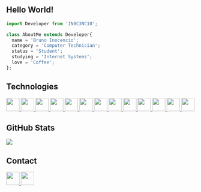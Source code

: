 ## **Hello World!**
```js
import Developer from 'IN0C3NC10';

class AboutMe extends Developer{
  name = 'Bruno Inocencio';
  category = 'Computer Technician';
  status = 'Student';
  studying = 'Internet Systems';
  love = 'Coffee';
};
```


## **Technologies**
<p align="left">
  <a href="https://github.com/IN0C3NC10">
    <!-- C -->
    <img height="35" src="https://img.shields.io/badge/C-00001a?style=for-the-badge&logo=c&logoColor=39588C">
    <!-- C# -->
    <img height="35" src="https://img.shields.io/badge/C Sharp-00001a?style=for-the-badge&logo=csharp&logoColor=239120">
    <!-- Delphi -->
    <img height="35" src="https://img.shields.io/badge/Delphi-00001a?style=for-the-badge&logo=delphi&logoColor=red">
    <!-- React Native -->
    <img height="35" src="https://img.shields.io/badge/React_Native-00001a?style=for-the-badge&logo=react&logoColor=61DAFB">
    <!-- Flutter -->
    <img height="35" src="https://img.shields.io/badge/Flutter-00001a?style=for-the-badge&logo=flutter&logoColor=blue">
    <!-- HTML5 -->
    <img height="35" src="https://img.shields.io/badge/HTML-00001a?style=for-the-badge&logo=html5&logoColor=E34F26">
    <!-- CSS3 -->
    <img height="35" src="https://img.shields.io/badge/CSS-00001a?&style=for-the-badge&logo=css3&logoColor=00599C">
    <!-- Javascript -->
    <img height="35" src="https://img.shields.io/badge/Javascript-00001a?style=for-the-badge&logo=javascript&logoColor=ED8B00">
    <!-- PHP -->
    <img height="35" src="https://img.shields.io/badge/PHP-00001a?style=for-the-badge&logo=php&logoColor=777BB4">
    <!-- Laravel -->
    <img height="35" src="https://img.shields.io/badge/Laravel-00001a?style=for-the-badge&logo=laravel&logoColor=FF2D20">
    <!-- Java -->
    <!--
    <img height="35" src="https://img.shields.io/badge/JSP-00001a?style=for-the-badge&logo=java&logoColor=ED8B00">
    <!-- PostgreSQL -->
    <img height="35" src="https://img.shields.io/badge/PostgreSQL-00001a?style=for-the-badge&logo=postgresql&logoColor=316192">
    <!-- MySQL -->
    <img height="35" src="https://img.shields.io/badge/MySQL-00001a?style=for-the-badge&logo=mysql&logoColor=white">
    <!-- Firebase -->
    <img height="35" src="https://img.shields.io/badge/Firebase-1a0000?style=for-the-badge&logo=firebase&logoColor=ffbf00">
  </a>
</p>


## **GitHub Stats**
<p align="left">
  <!-- Top-Langs -->
  <a href="https://github.com/IN0C3NC10">
    <img src="https://github-readme-stats.vercel.app/api/top-langs/?username=IN0C3NC10&layout=compact&langs_count=10&theme=dark" />
  </a>
</p>


## **Contact**
<p align="left">
  <!-- Outlook -->
  <a href="mailto:bruno.inocencio@fatec.sp.gov.br" alt="Outlook" target="_blank">
    <img height="35" src="https://img.shields.io/badge/Outlook-00001a?style=for-the-badge&logo=microsoft-outlook&logoColor=0078D4" />
  </a>
  <!-- Linkedin -->
  <a href="https://cutt.ly/nQlVjQV" alt="Linkedin" target="_blank">
    <img height="35" src="https://img.shields.io/badge/-LinkedIn-00001a?style=for-the-badge&logo=linkedin&logoColor=%230077B5" />
  </a>
  <!-- GitHub -->
  <!--<a href="https://github.com/IN0C3NC10" alt="GitHub" target="_blank">
    <img height="35" src="https://img.shields.io/badge/GitHub-100000?style=for-the-badge&logo=github&logoColor=white" />
  </a>-->
</p>


<!---👀 👋 🌱 💞️ 📫 ✨ ❤️--->
